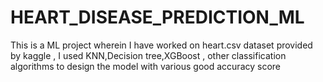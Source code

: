 # HEART_DISEASE_PREDICTION_ML

This is a ML project wherein I have worked on heart.csv dataset provided by kaggle , I used KNN,Decision tree,XGBoost , other classification algorithms to design the model with various good accuracy score
